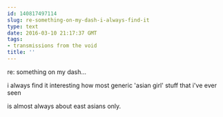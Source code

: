 ```yaml
---
id: 140817497114
slug: re-something-on-my-dash-i-always-find-it
type: text
date: 2016-03-10 21:17:37 GMT
tags:
- transmissions from the void
title: ''
---
```


re: something on my dash...

i always find it interesting how most generic 'asian girl' stuff that i've ever seen

is almost always about east asians only. 